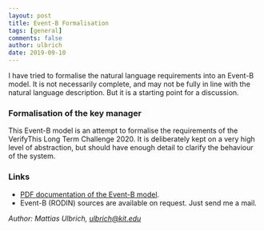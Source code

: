 ```yaml
---
layout: post
title: Event-B Formalisation
tags: [general]
comments: false
author: ulbrich
date: 2019-09-10
---
```


I have tried to formalise the natural language requirements into an
Event-B model. It is not necessarily complete, and may not be fully in
line with the natural language description. But it is a starting point
for a discussion.

### Formalisation of the key manager

This Event-B model is an attempt to formalise the requirements of the
VerifyThis Long Term Challenge 2020. It is deliberately kept on a very
high level of abstraction, but should have enough detail to clarify
the behaviour of the system.

### Links

* [PDF documentation of the Event-B model](https://formal.iti.kit.edu/~ulbrich/pub/LongTermChallenge.pdf).
* Event-B (RODIN) sources are available on request. Just send me a mail.

*Author: Mattias Ulbrich, ulbrich@kit.edu*
